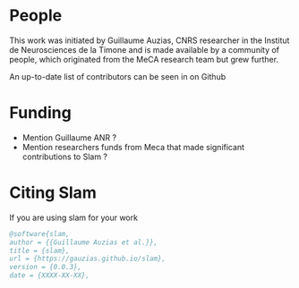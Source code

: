 # People

This work  was initiated by Guillaume Auzias, CNRS researcher in the Institut de 
Neurosciences de la Timone and  is made available by a community of 
people, which  originated from the MeCA research team but grew further.

An up-to-date list of contributors can be seen in on Github

# Funding 
+ Mention Guillaume ANR ?
+ Mention researchers funds from Meca that made significant contributions to Slam ?

# Citing Slam
If you are using slam for your work 
```bibtex
@software{slam,
author = {{Guillaume Auzias et al.}},
title = {slam},
url = {https://gauzias.github.io/slam},
version = {0.0.3},
date = {XXXX-XX-XX},

```